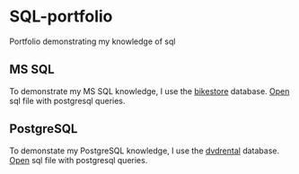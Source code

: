 # SQL-portfolio

Portfolio demonstrating my knowledge of sql

## MS SQL

To demonstrate my MS SQL knowledge, I use
the [bikestore](https://www.sqlservertutorial.net/sql-server-sample-database/) database.
[Open](MSSQL/mssql.sql) sql file with postgresql queries.

## PostgreSQL

To demonstate my PostgreSQL knowledge, I use
the [dvdrental](https://www.postgresqltutorial.com/postgresql-getting-started/postgresql-sample-database/) database.
[Open](PostgreSQL/postgresql.sql) sql file with postgresql queries.